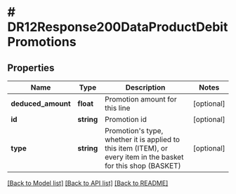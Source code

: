 # # DR12Response200DataProductDebitPromotions

## Properties

Name | Type | Description | Notes
------------ | ------------- | ------------- | -------------
**deduced_amount** | **float** | Promotion amount for this line | [optional]
**id** | **string** | Promotion id | [optional]
**type** | **string** | Promotion&#39;s type, whether it is applied to this item (ITEM), or every item in the basket for this shop (BASKET) | [optional]

[[Back to Model list]](../../README.md#models) [[Back to API list]](../../README.md#endpoints) [[Back to README]](../../README.md)
